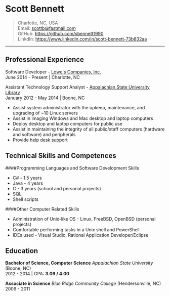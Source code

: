Scott Bennett
=============
> Charlotte, NC, USA  
> Email: scottb@fastmail.com  
> GitHub: https://github.com/sbennett1990  
> LinkdIn: https://www.linkedin.com/in/scott-bennett-73b832aa  
____________

Professional Experience
-----------------------

Software Developer - [Lowe's Companies, Inc.](http://www.lowes.com/)  
June 2014 - Present | Charlotte, NC

Assistant Technology Support Analyst - [Appalachian State University Library](http://library.appstate.edu/)  
January 2012 - May 2014 | Boone, NC  
* Assist system administrator with the upkeep, maintenance, and upgrading of ~10 Linux servers
* Assist in imaging Windows and Mac desktop and laptop computers
* Deploy desktop and laptop computers for public use
* Assist in maintaining the integrity of all public/staff computers (hardware and software) and peripherals
* Provide help desk support

Technical Skills and Competences
--------------------------------

####Programming Languages and Software Development Skills  
* C# - 1.5 years
* Java - 4 years
* C - 3 years (school and personal projects)
* SQL
* Shell scripts

####Other Computer Related Skills  
* Administration of Unix-like OS - Linux, FreeBSD, OpenBSD (personal projects)
* Comfortable performing tasks in a Unix shell and PowerShell 
* IDEs used - Visual Studio, Rational Application Developer/Eclipse

Education
---------
**Bachelor of Science, Computer Science** _Appalachian State University_ (Boone, NC)  
2012 - 2014 | GPA: **3.09 / 4.00**

**Associate in Science** _Blue Ridge Community College_ (Hendersonville, NC)  
2009 - 2011
